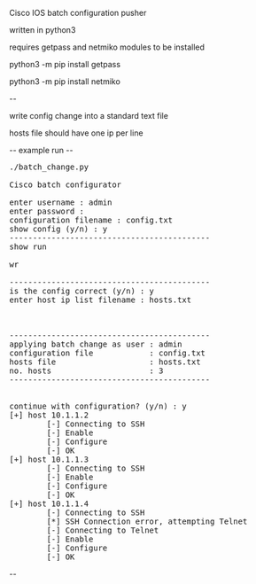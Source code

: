Cisco IOS batch configuration pusher


written in python3

requires getpass and netmiko modules to be installed

python3 -m pip install getpass

python3 -m pip install netmiko


--

write config change into a standard text file

hosts file should have one ip per line



-- example run --

<pre>
./batch_change.py

Cisco batch configurator

enter username : admin
enter password : 
configuration filename : config.txt
show config (y/n) : y
-------------------------------------------
show run

wr

-------------------------------------------
is the config correct (y/n) : y
enter host ip list filename : hosts.txt



-------------------------------------------
applying batch change as user : admin
configuration file            : config.txt
hosts file                    : hosts.txt
no. hosts                     : 3
-------------------------------------------


continue with configuration? (y/n) : y
[+] host 10.1.1.2
        [-] Connecting to SSH
        [-] Enable
        [-] Configure
        [-] OK
[+] host 10.1.1.3
        [-] Connecting to SSH
        [-] Enable
        [-] Configure
        [-] OK
[+] host 10.1.1.4
        [-] Connecting to SSH
        [*] SSH Connection error, attempting Telnet
        [-] Connecting to Telnet
        [-] Enable
        [-] Configure
        [-] OK
</pre>
        
--
